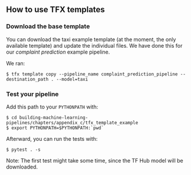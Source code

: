 ## How to use TFX templates

### Download the base template

You can download the taxi example template (at the moment, the only available template) and update the individual files. We have done this for our _complaint prediction_ example pipeline.

We ran:
```
$ tfx template copy --pipeline_name complaint_prediction_pipeline --destination_path . --model=taxi
```

### Test your pipeline

Add this path to your `PYTHONPATH` with:

```
$ cd building-machine-learning-pipelines/chapters/appendix_c/tfx_template_example
$ export PYTHONPATH=$PYTHONPATH:`pwd`
```

Afterward, you can run the tests with:
```
$ pytest . -s
```

Note: The first test might take some time, since the TF Hub model will be downloaded.
